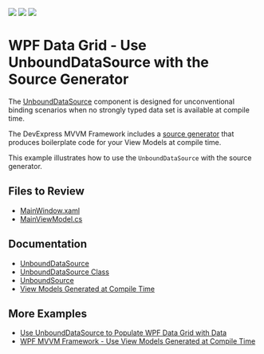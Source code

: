 <!-- default badges list -->
![](https://img.shields.io/endpoint?url=https://codecentral.devexpress.com/api/v1/VersionRange/463597088/22.2.2%2B)
[![](https://img.shields.io/badge/Open_in_DevExpress_Support_Center-FF7200?style=flat-square&logo=DevExpress&logoColor=white)](https://supportcenter.devexpress.com/ticket/details/T1071212)
[![](https://img.shields.io/badge/📖_How_to_use_DevExpress_Examples-e9f6fc?style=flat-square)](https://docs.devexpress.com/GeneralInformation/403183)
<!-- default badges end -->

# WPF Data Grid - Use UnboundDataSource with the Source Generator

The [UnboundDataSource](https://docs.devexpress.com/WPF/DevExpress.Xpf.Core.DataSources.UnboundDataSource) component is designed for unconventional binding scenarios when no strongly typed data set is available at compile time.

The DevExpress MVVM Framework includes a [source generator](http://docs.devexpress.devx/WPF/402989/mvvm-framework/viewmodels/compile-time-generated-viewmodels) that produces boilerplate code for your View Models at compile time.

This example illustrates how to use the `UnboundDataSource` with the source generator.

## Files to Review

* [MainWindow.xaml](./CS/MainWindow.xaml)
* [MainViewModel.cs](./CS/ViewModels/MainViewModel.cs)

## Documentation

* [UnboundDataSource](https://docs.devexpress.com/WPF/118089/common-concepts/data-sources/unbounddatasource)
* [UnboundDataSource Class](https://docs.devexpress.com/WPF/DevExpress.Xpf.Core.DataSources.UnboundDataSource)
* [UnboundSource](https://docs.devexpress.com/CoreLibraries/DevExpress.Data.UnboundSource)
* [View Models Generated at Compile Time](http://docs.devexpress.devx/WPF/402989/mvvm-framework/viewmodels/compile-time-generated-viewmodels)

## More Examples

* [Use UnboundDataSource to Populate WPF Data Grid with Data](https://github.com/DevExpress-Examples/use-unbounddatasource-to-populate-wpf-data-grid-with-data)
* [WPF MVVM Framework - Use View Models Generated at Compile Time](https://github.com/DevExpress-Examples/wpf-mvvm-framework-view-model-generator)
